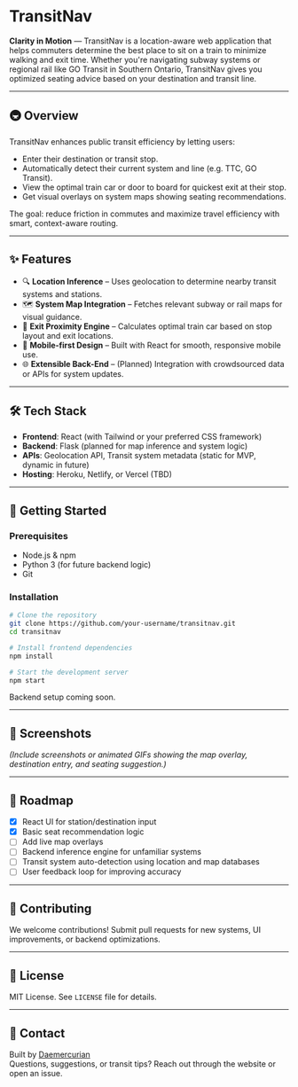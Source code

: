 # TransitNav

**Clarity in Motion** — TransitNav is a location-aware web application that helps commuters determine the best place to sit on a train to minimize walking and exit time. Whether you're navigating subway systems or regional rail like GO Transit in Southern Ontario, TransitNav gives you optimized seating advice based on your destination and transit line.

---

## 🚇 Overview

TransitNav enhances public transit efficiency by letting users:

- Enter their destination or transit stop.
- Automatically detect their current system and line (e.g. TTC, GO Transit).
- View the optimal train car or door to board for quickest exit at their stop.
- Get visual overlays on system maps showing seating recommendations.

The goal: reduce friction in commutes and maximize travel efficiency with smart, context-aware routing.

---

## ✨ Features

- 🔍 **Location Inference** – Uses geolocation to determine nearby transit systems and stations.
- 🗺️ **System Map Integration** – Fetches relevant subway or rail maps for visual guidance.
- 🧭 **Exit Proximity Engine** – Calculates optimal train car based on stop layout and exit locations.
- 📱 **Mobile-first Design** – Built with React for smooth, responsive mobile use.
- 🌐 **Extensible Back-End** – (Planned) Integration with crowdsourced data or APIs for system updates.

---

## 🛠️ Tech Stack

- **Frontend**: React (with Tailwind or your preferred CSS framework)
- **Backend**: Flask (planned for map inference and system logic)
- **APIs**: Geolocation API, Transit system metadata (static for MVP, dynamic in future)
- **Hosting**: Heroku, Netlify, or Vercel (TBD)

---

## 🚀 Getting Started

### Prerequisites

- Node.js & npm
- Python 3 (for future backend logic)
- Git

### Installation

```bash
# Clone the repository
git clone https://github.com/your-username/transitnav.git
cd transitnav

# Install frontend dependencies
npm install

# Start the development server
npm start
```

Backend setup coming soon.

---

## 📸 Screenshots

*(Include screenshots or animated GIFs showing the map overlay, destination entry, and seating suggestion.)*

---

## 📌 Roadmap

- [x] React UI for station/destination input
- [x] Basic seat recommendation logic
- [ ] Add live map overlays
- [ ] Backend inference engine for unfamiliar systems
- [ ] Transit system auto-detection using location and map databases
- [ ] User feedback loop for improving accuracy

---

## 🤝 Contributing

We welcome contributions! Submit pull requests for new systems, UI improvements, or backend optimizations.

---

## 📄 License

MIT License. See `LICENSE` file for details.

---

## 🙋 Contact

Built by [Daemercurian](https://daemercurian.com)  
Questions, suggestions, or transit tips? Reach out through the website or open an issue.
